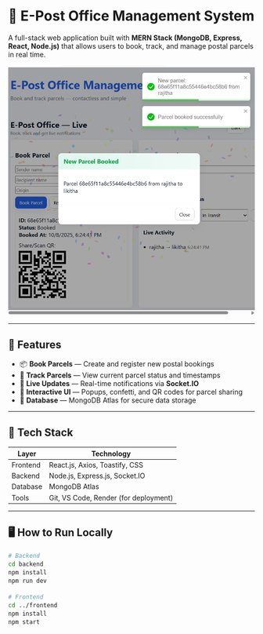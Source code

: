 # 📮 E-Post Office Management System

A full-stack web application built with **MERN Stack (MongoDB, Express, React, Node.js)** that allows users to book, track, and manage postal parcels in real time.

![App Screenshot](./output-demo.png)

---

## 🚀 Features
- 📦 **Book Parcels** — Create and register new postal bookings  
- 🔎 **Track Parcels** — View current parcel status and timestamps  
- 🔔 **Live Updates** — Real-time notifications via **Socket.IO**  
- 🎉 **Interactive UI** — Popups, confetti, and QR codes for parcel sharing  
- 🧾 **Database** — MongoDB Atlas for secure data storage

---

## 🧰 Tech Stack
| Layer | Technology |
|--------|-------------|
| Frontend | React.js, Axios, Toastify, CSS |
| Backend | Node.js, Express.js, Socket.IO |
| Database | MongoDB Atlas |
| Tools | Git, VS Code, Render (for deployment) |

---

## 🖥️ How to Run Locally
```bash
# Backend
cd backend
npm install
npm run dev

# Frontend
cd ../frontend
npm install
npm start
